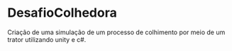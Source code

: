 # DesafioColhedora
Criação de uma simulação de um processo de colhimento por meio de um trator utilizando unity e c#.
